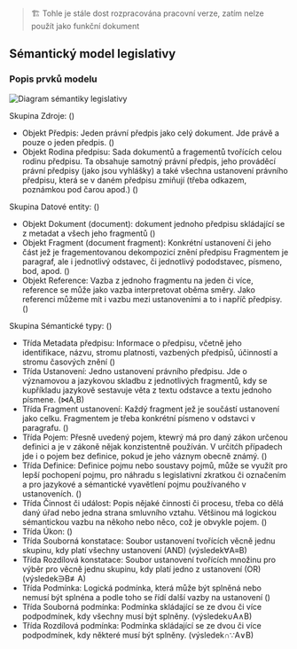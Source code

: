 > 🏗️ Tohle je stále dost rozpracována pracovní verze, zatím nelze použít jako funkční dokument

## Sémantický model legislativy

### Popis prvků modelu

![Diagram sémantiky legislativy](https://www.mermaidchart.com/raw/986b09ec-d02e-4a00-bcf4-1e47223e43c2?theme=light&version=v0.1&format=png)



Skupina Zdroje:  ()

- Objekt Předpis: Jeden právní předpis jako celý dokument. Jde právě a pouze o jeden předpis. ()
- Objekt Rodina předpisu: Sada dokumentů a fragementů tvořících celou rodinu předpisu. Ta obsahuje samotný právní předpis, jeho prováděcí právní předpisy (jako jsou vyhlášky) a také všechna ustanovení právního předpisu, která se v daném předpisu zmiňují (třeba odkazem, poznámkou pod čarou apod.) ()

Skupina Datové entity:  ()

- Objekt Dokument (document): dokument jednoho předpisu skládající se z metadat a všech jeho fragmentů ()
- Objekt Fragment (document fragment): Konkrétní ustanovení či jeho část jež je fragementovanou dekompozicí znění předpisu Fragmentem je paragraf, ale i jednotlivý odstavec, či jednotlivý pododstavec, písmeno, bod, apod. ()
- Objekt Reference: Vazba z jednoho fragmentu na jeden či více, reference se může jako vazba interpretovat oběma směry. Jako referenci můžeme mít i vazbu mezi ustanoveními a to i napříč předpisy. ()

Skupina Sémantické typy:  ()

- Třída Metadata předpisu: Informace o předpisu, včetně jeho identifikace, názvu, stromu platnosti, vazbených předpisů, účinností a stromu časových znění ()
- Třída Ustanovení: Jedno ustanovení právního předpisu. Jde o významovou a jazykovou skladbu z jednotlivých fragmentů, kdy se kupříkladu jazykově sestavuje věta z textu odstavce a textu jednoho písmene. (⋈A,B)
- Třída Fragment ustanovení: Každý fragment jež je součástí ustanovení jako celku. Fragmentem je třeba konkrétní písmeno v odstavci v paragrafu. ()
- Třída Pojem: Přesně uvedený pojem, ktewrý má pro daný zákon určenou definici a je v zákoně nějak konzistentně používán. V určitćh případech jde i o pojem bez definice, pokud je jeho váznym obecně známý. ()
- Třída Definice: Definice pojmu nebo soustavy pojmů, může se využít pro lepší pochopení pojmu, pro náhradu s legislativní zkratkou či označením a pro jazykové a sémantické vyavětlení pojmu používaného v ustanoveních. ()
- Třída Činnost či událost: Popis nějaké činnosti či procesu, třeba co dělá daný úřad nebo jedna strana smluvního vztahu. Většinou má logickou sémantickou vazbu na někoho nebo něco, což je obvykle pojem. ()
- Třída Úkon:  ()
- Třída Souborná konstatace: Soubor ustanovení tvořících věcně jednu skupinu, kdy platí všechny ustanovení (AND) (výsledek∀A≡B)
- Třída Rozdílová konstatace: Soubor ustanovení tvořících množinu pro výběr pro věcně jednu skupinu, kdy platí jedno z ustanovení (OR) (výsledek∋B≢A)
- Třída Podmínka: Logická podmínka, která může být splněná nebo nemusí být splnéna a podle toho se řídí další vazby na ustanovení ()
- Třída Souborná podmínka: Podmínka skládající se ze dvou či více podpodmínek, kdy všechny musí být splněny. (výsledek∪A∧B)
- Třída Rozdílová podmínka: Podmínka skládající se ze dvou či více podpodmínek, kdy některé musí být splněny. (výsledek∩∵A∨B)